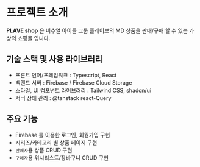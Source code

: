 # 프로젝트 소개
**PLAVE shop** 은 버추얼 아이돌 그룹 플레이브의 MD 상품을 판매/구매 할 수 있는 가상의 쇼핑몰 입니다.

## 기술 스택 및 사용 라이브러리
- 프론트 언어/프레임워크 : Typescript, React
- 백엔드 서버 : Firebase / Firebase Cloud Storage
- 스타일, UI 컴포넌트 라이브러리 : Tailwind CSS, shadcn/ui
- 서버 상태 관리 : @tanstack react-Query

## 주요 기능
- Firebase 를 이용한 로그인, 회원가입 구현
- 시리즈/카테고리 별 상품 페이지 구현
- `판매자`용 상품 CRUD 구현
- `구매자`용 위시리스트/장바구니 CRUD 구현